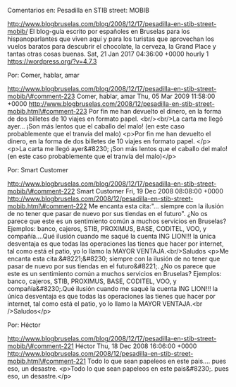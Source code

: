 Comentarios en: Pesadilla en STIB street: MOBIB

http://www.blogbruselas.com/blog/2008/12/17/pesadilla-en-stib-street-mobib/
El blog-guía escrito por españoles en Bruselas para los hispanoparlantes
que viven aquí y para los turistas que aprovechan los vuelos baratos
para descubrir el chocolate, la cerveza, la Grand Place y tantas otras
cosas buenas. Sat, 21 Jan 2017 04:36:00 +0000 hourly 1
https://wordpress.org/?v=4.7.3

Por: Comer, hablar, amar

http://www.blogbruselas.com/blog/2008/12/17/pesadilla-en-stib-street-mobib/\#comment-223
Comer, hablar, amar Thu, 05 Mar 2009 11:58:00 +0000
http://www.blogbruselas.com/2008/12/pesadilla-en-stib-street-mobib.html\#comment-223
Por fin me han devuelto el dinero, en la forma de dos billetes de 10
viajes en formato papel. &lt;br/&gt;&lt;br/&gt;La carta me llegó
ayer\... ¡Son más lentos que el caballo del malo! (en este caso
probablemente que el tranvía del malo) \<p\>Por fin me han devuelto el
dinero, en la forma de dos billetes de 10 viajes en formato papel.
\</p\> \<p\>La carta me llegó ayer&\#8230; ¡Son más lentos que el
caballo del malo! (en este caso probablemente que el tranvía del
malo)\</p\>

Por: Smart Customer

http://www.blogbruselas.com/blog/2008/12/17/pesadilla-en-stib-street-mobib/\#comment-222
Smart Customer Fri, 19 Dec 2008 08:08:00 +0000
http://www.blogbruselas.com/2008/12/pesadilla-en-stib-street-mobib.html\#comment-222
Me encanta esta cita:&quot;\... siempre con la ilusión de no tener que
pasar de nuevo por sus tiendas en el futuro&quot;. ¿No os parece que
este es un sentimiento común a muchos servicios en Bruselas? Ejemplos:
banco, cajeros, STIB, PROXIMUS, BASE, CODITEL, VOO, y compañía\....Qué
ilusión cuando me saqué la cuenta ING LION!!! la única desventaja es que
todas las operaciones las tienes que hacer por internet, tal como está
el patio, yo lo llamo la MAYOR VENTAJA.&lt;br/&gt;Saludos \<p\>Me
encanta esta cita:&\#8221;&\#8230; siempre con la ilusión de no tener
que pasar de nuevo por sus tiendas en el futuro&\#8221;. ¿No os parece
que este es un sentimiento común a muchos servicios en Bruselas?
Ejemplos: banco, cajeros, STIB, PROXIMUS, BASE, CODITEL, VOO, y
compañía&\#8230;.Qué ilusión cuando me saqué la cuenta ING LION!!! la
única desventaja es que todas las operaciones las tienes que hacer por
internet, tal como está el patio, yo lo llamo la MAYOR VENTAJA.\<br
/\>Saludos\</p\>

Por: Héctor

http://www.blogbruselas.com/blog/2008/12/17/pesadilla-en-stib-street-mobib/\#comment-221
Héctor Thu, 18 Dec 2008 16:06:00 +0000
http://www.blogbruselas.com/2008/12/pesadilla-en-stib-street-mobib.html\#comment-221
Todo lo que sean papeleos en este pais\.... pues eso, un desastre.
\<p\>Todo lo que sean papeleos en este pais&\#8230;. pues eso, un
desastre.\</p\>
